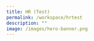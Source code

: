 ```yaml
---
title: HR (Test)
permalink: /workspace/hrtest
description: ""
image: /images/hero-banner.png
---
```


